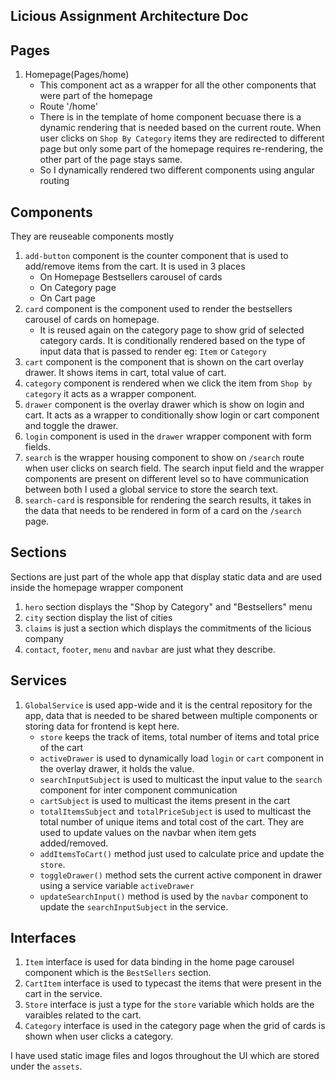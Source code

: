 ## Licious Assignment Architecture Doc

## Pages

1. Homepage(Pages/home)
   - This component act as a wrapper for all the other components that were part of the homepage
   - Route '/home'
   - There is <router-outlet> in the template of home component becuase there is a dynamic rendering that is needed based on the current route. When user clicks on `Shop By Category` items they are redirected to different page but only some part of the homepage requires re-rendering, the other part of the page stays same.
   - So I dynamically rendered two different components using angular routing

## Components

They are reuseable components mostly

1. `add-button` component is the counter component that is used to add/remove items from the cart. It is used in 3 places
   - On Homepage Bestsellers carousel of cards
   - On Category page
   - On Cart page
2. `card` component is the component used to render the bestsellers carousel of cards on homepage.
   - It is reused again on the category page to show grid of selected category cards. It is conditionally rendered based on the type of input data that is passed to render eg: `Item` or `Category`
3. `cart` component is the component that is shown on the cart overlay drawer. It shows items in cart, total value of cart.
4. `category` component is rendered when we click the item from `Shop by category` it acts as a wrapper component.
5. `drawer` component is the overlay drawer which is show on login and cart. It acts as a wrapper to conditionally show login or cart component and toggle the drawer.
6. `login` component is used in the `drawer` wrapper component with form fields.
7. `search` is the wrapper housing component to show on `/search` route when user clicks on search field. The search input field and the wrapper components are present on different level so to have communication between both I used a global service to store the search text.
8. `search-card` is responsible for rendering the search results, it takes in the data that needs to be rendered in form of a card on the `/search` page.

## Sections

Sections are just part of the whole app that display static data and are used inside the homepage wrapper component

1. `hero` section displays the "Shop by Category" and "Bestsellers" menu
2. `city` section display the list of cities
3. `claims` is just a section which displays the commitments of the licious company
4. `contact`, `footer`, `menu` and `navbar` are just what they describe.

## Services

1. `GlobalService` is used app-wide and it is the central repository for the app, data that is needed to be shared between multiple components or storing data for frontend is kept here.
   - `store` keeps the track of items, total number of items and total price of the cart
   - `activeDrawer` is used to dynamically load `login` or `cart` component in the overlay drawer, it holds the value.
   - `searchInputSubject` is used to multicast the input value to the `search` component for inter component communication
   - `cartSubject` is used to multicast the items present in the cart
   - `totalItemsSubject` and `totalPriceSubject` is used to multicast the total number of unique items and total cost of the cart. They are used to update values on the navbar when item gets added/removed.
   - `addItemsToCart()` method just used to calculate price and update the `store`.
   - `toggleDrawer()` method sets the current active component in drawer using a service variable `activeDrawer`
   - `updateSearchInput()` method is used by the `navbar` component to update the `searchInputSubject` in the service.

## Interfaces

1. `Item` interface is used for data binding in the home page carousel component which is the `BestSellers` section.
2. `CartItem` interface is used to typecast the items that were present in the cart in the service.
3. `Store` interface is just a type for the `store` variable which holds are the varaibles related to the cart.
4. `Category` interface is used in the category page when the grid of cards is shown when user clicks a category.

I have used static image files and logos throughout the UI which are stored under the `assets`.
